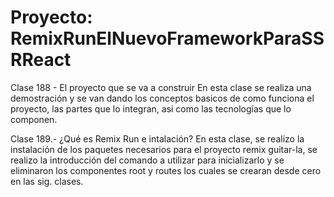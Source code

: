 # Proyecto: RemixRunElNuevoFrameworkParaSSRReact

Clase 188 - El proyecto que se va a construir
En esta clase se realiza una demostración y se van dando los conceptos basicos de como funciona el proyecto, las partes que lo integran, asi como las tecnologías que lo componen.

Clase 189.- ¿Qué es Remix Run e intalación?
En esta clase, se realizo la instalación de los paquetes necesarios para el proyecto remix guitar-la, se realizo la introducción del comando a utilizar para inicializarlo y se eliminaron los componentes root y routes los cuales se crearan desde cero en las sig. clases.